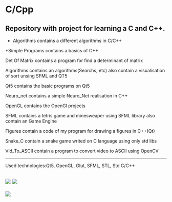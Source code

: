 # C/Cpp
Repository with project for learning a C and C++.
----------------

* Algorithms contains a different algorithms in C/C++

*Simple Programs contains a basics of C++

Det Of Matrix contains a program for find a determinant of matrix

Algorithms contains an algorithms(Searchs, etc) also contain a visualisation of sort unsing SFML and QT5

Qt5 contains the basic programs on Qt5

Neuro_net contains a simple Neuro_Net realisation in C++

OpenGL contains the OpenGl projects

SFML contains a tetris game and minesweaper using SFML library also contain an Game Engine

Figures contain a code of my program for drawing a figures in C++(Qt)

Snake_C contain a snake game writed on C language using only std libs

Vid_To_ASCII contain a program to convert video to ASCII using OpenCV

--------------------------------------------------------------------------------
Used technologies:Qt5, OpenGL, Glut, SFML, STL, Std C/C++

[![](https://img.shields.io/badge/C%2B%2B-00599C?style=for-the-badge&logo=c%2B%2B&logoColor=white)](C++/) [![](https://img.shields.io/badge/C-00599C?style=for-the-badge&logo=c&logoColor=white)](C/)
----------------------------------------------------------------------------------------------------------
![](https://img.shields.io/tokei/lines/github/cppshizoidS/C-Cpp)

